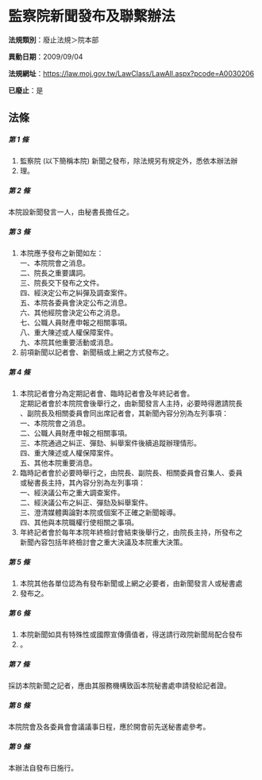 # 監察院新聞發布及聯繫辦法

**法規類別**：廢止法規＞院本部

**異動日期**：2009/09/04  

**法規網址**：https://law.moj.gov.tw/LawClass/LawAll.aspx?pcode=A0030206

**已廢止**：是



## 法條
##### 第 1 條
1. 監察院 (以下簡稱本院) 新聞之發布，除法規另有規定外，悉依本辦法辦
1. 理。

##### 第 2 條
本院設新聞發言一人，由秘書長擔任之。

##### 第 3 條
1. 本院應予發布之新聞如左：  
一、本院院會之消息。  
二、院長之重要講詞。  
三、院長交下發布之文件。  
四、經決定公布之糾彈及調查案件。  
五、本院各委員會決定公布之消息。  
六、其他經院會決定公布之消息。  
七、公職人員財產申報之相關事項。  
八、重大陳述或人權保障案件。  
九、本院其他重要活動或消息。
1. 前項新聞以記者會、新聞稿或上網之方式發布之。

##### 第 4 條
1. 本院記者會分為定期記者會、臨時記者會及年終記者會。  
定期記者會於本院院會後舉行之，由新聞發言人主持，必要時得邀請院長  
、副院長及相關委員會同出席記者會，其新聞內容分別為左列事項：  
一、本院院會之消息。  
二、公職人員財產申報之相關事項。  
三、本院通過之糾正、彈劾、糾舉案件後續追蹤辦理情形。  
四、重大陳述或人權保障案件。  
五、其他本院重要消息。
1. 臨時記者會於必要時舉行之，由院長、副院長、相關委員會召集人、委員  
或秘書長主持，其內容分別為左列事項：  
一、經決議公布之重大調查案件。  
二、經決議公布之糾正、彈劾及糾舉案件。  
三、澄清媒體輿論對本院或個案不正確之新聞報導。  
四、其他與本院職權行使相關之事項。
1. 年終記者會於每年本院年終檢討會結束後舉行之，由院長主持，所發布之  
新聞內容包括年終檢討會之重大決議及本院重大決策。

##### 第 5 條
1. 本院其他各單位認為有發布新聞或上網之必要者，由新聞發言人或秘書處
1. 發布之。

##### 第 6 條
1. 本院新聞如具有特殊性或國際宣傳價值者，得送請行政院新聞局配合發布
1. 。

##### 第 7 條
採訪本院新聞之記者，應由其服務機構致函本院秘書處申請發給記者證。

##### 第 8 條
本院院會及各委員會會議議事日程，應於開會前先送秘書處參考。

##### 第 9 條
本辦法自發布日施行。


